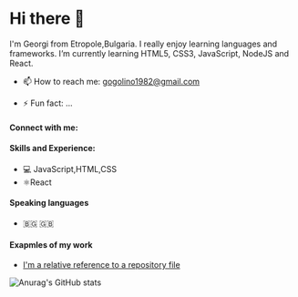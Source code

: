# Hi there 👋 

I'm Georgi from Etropole,Bulgaria. I really enjoy learning languages and frameworks.
I’m currently learning HTML5, CSS3, JavaScript, NodeJS and React.


- 📫 How to reach me: gogolino1982@gmail.com

- ⚡ Fun fact: ...
#### Connect with me:

####  Skills and Experience:
- 💻 JavaScript,HTML,CSS
- ⚛️React
#### Speaking languages
- 🇧🇬 🇬🇧

#### Exapmles of my work
- [I'm a relative reference to a repository file](https://github.com/baiGeorgi1/JS-BackEnd-Exam)

![Anurag's GitHub stats](https://github-readme-stats.vercel.app/api?username=baiGeorgi1&theme=prussian)
